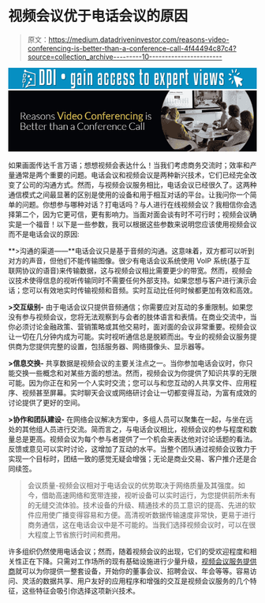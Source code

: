 # 视频会议优于电话会议的原因

> 原文：<https://medium.datadriveninvestor.com/reasons-video-conferencing-is-better-than-a-conference-call-4f44494c87c4?source=collection_archive---------10----------------------->

[![](img/17548f72dc7c44726a0992594c1acf21.png)](http://www.track.datadriveninvestor.com/1B9E)![](img/0c9ac2bdf6bd9a6d8d741b133cf1c4ad.png)

如果画面传达千言万语；想想视频会表达什么！当我们考虑商务交流时；效率和产量通常是两个重要的问题。电话会议和视频会议是两种新兴技术，它们已经完全改变了公司的沟通方式。然而，与视频会议服务相比，电话会议已经很久了。这两种通信模式之间最显著的区别是使用的设备和用于相互对话的平台。让我问你一个简单的问题。你想参与哪种对话？打电话吗？与人进行在线视频会议？我相信你会选择第二个，因为它更可信，更有影响力。当面对面会谈有时不可行时；视频会议确实是一个福音！以下是一些参数，我可以根据这些参数来说明您应该使用视频会议而不是电话会议的原因:

**>沟通的渠道——**电话会议只是基于音频的沟通。这意味着，双方都可以听到对方的声音，但他们不能传输图像。很少有电话会议系统使用 VoIP 系统(基于互联网协议的语音)来传输数据，这与视频会议相比需要更少的带宽。然而，视频会议技术使得信息的视听传输同时不需要任何外部支持。如果您想与客户进行演示会话；您可以有效地实时传输视频和音频。实时互动比任何时候都更加有效和高效。

**>交互级别-** 由于电话会议只提供音频通信；你需要应对互动的多重限制。如果您没有参与视频会议，您将无法观察到与会者的肢体语言和表情。在商业交流中，当你必须讨论金融政策、营销策略或其他交易时，面对面的会议非常重要。视频会议让一切在几分钟内成为可能。实时视听通信总是脱颖而出。专业的视频会议服务提供商为您提供完整的设置，包括服务器、网络摄像头、显示器等。

**>信息交换-** 共享数据是视频会议的主要关注点之一。当你参加电话会议时，你只能交换一些概念和对某些方面的想法。然而，视频会议为你提供了知识共享的无限可能。因为你正在和另一个人实时交流；您可以与和您互动的人共享文件、应用程序、视频甚至屏幕。实时聊天会议或网络研讨会让一切都变得互动，为富有成效的讨论提供了更好的空间。

**>协作和团队建设-** 在网络会议解决方案中，多组人员可以聚集在一起，与坐在远处的其他组人员进行交流。简而言之，与电话会议相比，视频会议的参与程度和数量总是更高。视频会议为每个参与者提供了一个机会来表达他对讨论话题的看法。反馈或意见可以实时讨论，这增加了互动的水平。当整个团队通过视频会议致力于实现一个目标时，团结一致的感觉无疑会增强；无论是商业交易、客户推介还是合同续签。

>会议质量-视频会议相对于电话会议的优势取决于网络质量及其强度。如今，借助高速网络和宽带连接，视听设备可以实时运行，为您提供前所未有的无缝交流体验。技术设备的升级、精通技术的员工意识的提高、先进的软件应用使广播变得容易和方便。高清视听数据传输速度非常快，更易于进行商务通信，这在电话会议中是不可能的。当我们选择视频会议时，可以在很大程度上节省旅行时间和费用。

许多组织仍然使用电话会议；然而，随着视频会议的出现，它们的受欢迎程度和相关性正在下降。只需对工作场所的现有基础设施进行少量升级，[视频会议服务提供商](http://24framesdigital.com/What-we-do/Video-Conferencing.php)就可以为你提供一整套设备，开始你的董事会议、招聘会议、年会等等。容易访问、灵活的数据共享、用户友好的应用程序和增强的交互是视频会议服务的几个特征，这些特征会吸引你选择这项新兴技术。